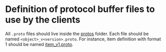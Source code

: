 # Definition of protocol buffer files to use by the clients

All `.proto` files should live inside the
[protos](https://gitlab.protontech.ch/proton/clients/pass/contents-proto-definition/-/tree/master/protos) folder. Each file should be named
`<object>_v<version>.proto`. For instance, item definition with format 1 should be named
[item_v1.proto](https://gitlab.protontech.ch/proton/clients/pass/contents-proto-definition/-/blob/master/protos/item_v1.proto).
